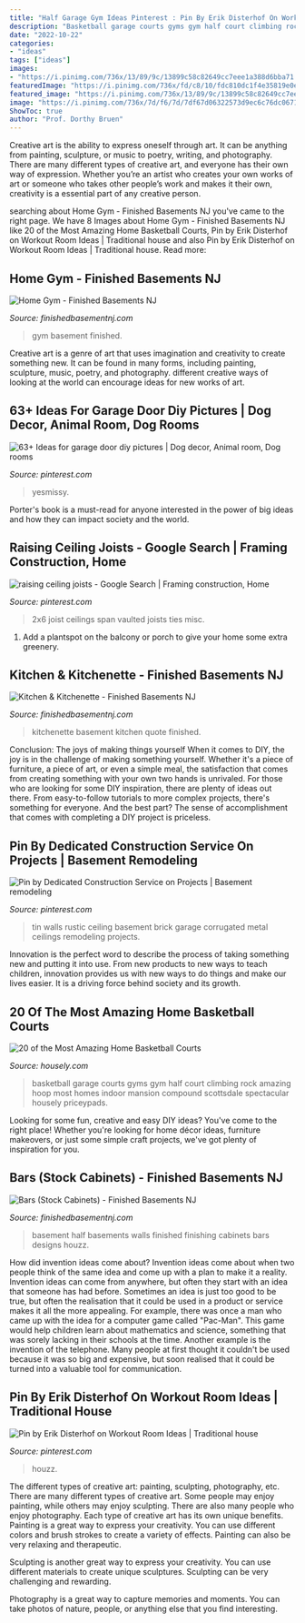 ```yaml
---
title: "Half Garage Gym Ideas Pinterest : Pin By Erik Disterhof On Workout Room Ideas"
description: "Basketball garage courts gyms gym half court climbing rock amazing hoop most homes indoor mansion compound scottsdale spectacular housely priceypads"
date: "2022-10-22"
categories:
- "ideas"
tags: ["ideas"]
images:
- "https://i.pinimg.com/736x/13/89/9c/13899c58c82649cc7eee1a388d6bba71.jpg"
featuredImage: "https://i.pinimg.com/736x/fd/c8/10/fdc810dc1f4e35819e0ea8d0201642be--tin-walls-brick-walls.jpg"
featured_image: "https://i.pinimg.com/736x/13/89/9c/13899c58c82649cc7eee1a388d6bba71.jpg"
image: "https://i.pinimg.com/736x/7d/f6/7d/7df67d06322573d9ec6c76dc067190a1.jpg"
ShowToc: true
author: "Prof. Dorthy Bruen"
---
```



Creative art is the ability to express oneself through art. It can be anything from painting, sculpture, or music to poetry, writing, and photography. There are many different types of creative art, and everyone has their own way of expression. Whether you’re an artist who creates your own works of art or someone who takes other people’s work and makes it their own, creativity is a essential part of any creative person.

	

		
searching about Home Gym - Finished Basements NJ you've came to the right page. We have 8 Images about Home Gym - Finished Basements NJ like 20 of the Most Amazing Home Basketball Courts, Pin by Erik Disterhof on Workout Room Ideas | Traditional house and also Pin by Erik Disterhof on Workout Room Ideas | Traditional house. Read more:
		
    
## Home Gym - Finished Basements NJ

<img loading=lazy src="https://finishedbasementnj.com/wp-content/uploads/2018/12/IMG_2217-scaled.jpg" onerror="this.onerror=null;this.src='https://tse1.mm.bing.net/th?id=OIP.r29nWyeXF0Z9mhbZ3pCR0QHaJ4&amp;pid=15.1';" alt="Home Gym - Finished Basements NJ">

_Source: finishedbasementnj.com_

>gym basement finished. 

	

Creative art is a genre of art that uses imagination and creativity to create something new. It can be found in many forms, including painting, sculpture, music, poetry, and photography. different creative ways of looking at the world can encourage ideas for new works of art.

    
## 63+ Ideas For Garage Door Diy Pictures | Dog Decor, Animal Room, Dog Rooms

<img loading=lazy src="https://i.pinimg.com/736x/7d/f6/7d/7df67d06322573d9ec6c76dc067190a1.jpg" onerror="this.onerror=null;this.src='https://tse2.mm.bing.net/th?id=OIP.MnnL-nbkd67sPrwZmC72cQAAAA&amp;pid=15.1';" alt="63+ Ideas for garage door diy pictures | Dog decor, Animal room, Dog rooms">

_Source: pinterest.com_

>yesmissy. 

	

Porter's book is a must-read for anyone interested in the power of big ideas and how they can impact society and the world.

    
## Raising Ceiling Joists - Google Search | Framing Construction, Home

<img loading=lazy src="https://i.pinimg.com/736x/13/89/9c/13899c58c82649cc7eee1a388d6bba71.jpg" onerror="this.onerror=null;this.src='https://tse1.mm.bing.net/th?id=OIP.vsPyBDEA8Mg1qmP74mZC4QHaFj&amp;pid=15.1';" alt="raising ceiling joists - Google Search | Framing construction, Home">

_Source: pinterest.com_

>2x6 joist ceilings span vaulted joists ties misc. 

	

1. Add a plantspot on the balcony or porch to give your home some extra greenery.

    
## Kitchen &amp; Kitchenette - Finished Basements NJ

<img loading=lazy src="https://finishedbasementnj.com/wp-content/uploads/2018/12/IMG_5118.jpg" onerror="this.onerror=null;this.src='https://tse1.mm.bing.net/th?id=OIP.fFizBc2-lc4J0Ng9v2RkUgHaJ4&amp;pid=15.1';" alt="Kitchen &amp; Kitchenette - Finished Basements NJ">

_Source: finishedbasementnj.com_

>kitchenette basement kitchen quote finished. 

	

Conclusion: The joys of making things yourself
When it comes to DIY, the joy is in the challenge of making something yourself. Whether it's a piece of furniture, a piece of art, or even a simple meal, the satisfaction that comes from creating something with your own two hands is unrivaled.
For those who are looking for some DIY inspiration, there are plenty of ideas out there. From easy-to-follow tutorials to more complex projects, there's something for everyone. And the best part? The sense of accomplishment that comes with completing a DIY project is priceless.

    
## Pin By Dedicated Construction Service On Projects | Basement Remodeling

<img loading=lazy src="https://i.pinimg.com/736x/fd/c8/10/fdc810dc1f4e35819e0ea8d0201642be--tin-walls-brick-walls.jpg" onerror="this.onerror=null;this.src='https://tse1.mm.bing.net/th?id=OIP.8_K-tHR_pwslhWXJT3ZxJgHaFj&amp;pid=15.1';" alt="Pin by Dedicated Construction Service on Projects | Basement remodeling">

_Source: pinterest.com_

>tin walls rustic ceiling basement brick garage corrugated metal ceilings remodeling projects. 

	

Innovation is the perfect word to describe the process of taking something new and putting it into use. From new products to new ways to teach children, innovation provides us with new ways to do things and make our lives easier. It is a driving force behind society and its growth.

    
## 20 Of The Most Amazing Home Basketball Courts

<img loading=lazy src="https://a5j0u479x2t4e35gducjhz15-wpengine.netdna-ssl.com/wp-content/uploads/2015/04/4669444_36.jpg" onerror="this.onerror=null;this.src='https://tse1.mm.bing.net/th?id=OIP.86MiYNAVhzKH6Nxv0v8w6AHaEP&amp;pid=15.1';" alt="20 of the Most Amazing Home Basketball Courts">

_Source: housely.com_

>basketball garage courts gyms gym half court climbing rock amazing hoop most homes indoor mansion compound scottsdale spectacular housely priceypads. 

	

Looking for some fun, creative and easy DIY ideas? You've come to the right place! Whether you're looking for home décor ideas, furniture makeovers, or just some simple craft projects, we've got plenty of inspiration for you.

    
## Bars (Stock Cabinets) - Finished Basements NJ

<img loading=lazy src="https://finishedbasementnj.com/wp-content/uploads/2018/11/IMG_0217-1.jpg" onerror="this.onerror=null;this.src='https://tse3.mm.bing.net/th?id=OIP.CQ9mp-zjzJ5ElAVhAVP-RgHaFj&amp;pid=15.1';" alt="Bars (Stock Cabinets) - Finished Basements NJ">

_Source: finishedbasementnj.com_

>basement half basements walls finished finishing cabinets bars designs houzz. 

	

How did invention ideas come about?
Invention ideas come about when two people think of the same idea and come up with a plan to make it a reality. Invention ideas can come from anywhere, but often they start with an idea that someone has had before. Sometimes an idea is just too good to be true, but often the realisation that it could be used in a product or service makes it all the more appealing. For example, there was once a man who came up with the idea for a computer game called "Pac-Man". This game would help children learn about mathematics and science, something that was sorely lacking in their schools at the time. Another example is the invention of the telephone. Many people at first thought it couldn't be used because it was so big and expensive, but soon realised that it could be turned into a valuable tool for communication.

    
## Pin By Erik Disterhof On Workout Room Ideas | Traditional House

<img loading=lazy src="https://i.pinimg.com/originals/49/9f/ac/499facd347082393f64408cf1a545600.png" onerror="this.onerror=null;this.src='https://tse2.mm.bing.net/th?id=OIP.l0zHvzUGNpUpLBnrLoJ9JgHaE7&amp;pid=15.1';" alt="Pin by Erik Disterhof on Workout Room Ideas | Traditional house">

_Source: pinterest.com_

>houzz. 

	

The different types of creative art: painting, sculpting, photography, etc.
There are many different types of creative art. Some people may enjoy painting, while others may enjoy sculpting. There are also many people who enjoy photography. Each type of creative art has its own unique benefits.
Painting is a great way to express your creativity. You can use different colors and brush strokes to create a variety of effects. Painting can also be very relaxing and therapeutic.

Sculpting is another great way to express your creativity. You can use different materials to create unique sculptures. Sculpting can be very challenging and rewarding.

Photography is a great way to capture memories and moments. You can take photos of nature, people, or anything else that you find interesting.

